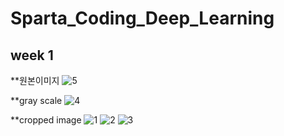 # Sparta_Coding_Deep_Learning

## week 1

**원본이미지
![5](https://user-images.githubusercontent.com/47622991/127100796-30f9332d-2ae2-42b0-9b0c-40bac75611bc.PNG)

**gray scale
![4](https://user-images.githubusercontent.com/47622991/127100817-6258651e-a3e5-4ae7-9bed-1e82e1c9b32a.PNG)


**cropped image
![1](https://user-images.githubusercontent.com/47622991/127100586-ddd1806a-dde4-4e02-99fa-447b1818d85c.PNG)
![2](https://user-images.githubusercontent.com/47622991/127100591-446c85ac-61ac-4856-b0ad-d3f16f090768.PNG)
![3](https://user-images.githubusercontent.com/47622991/127100593-519abc73-cd06-4062-94a8-3f591c36dee5.PNG)
